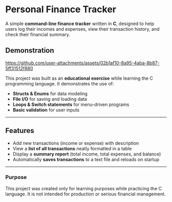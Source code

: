 # Personal Finance Tracker

A simple **command-line finance tracker** written in **C**, designed to help users log their incomes and expenses, view their transaction history, and check their financial summary.

## Demonstration

https://github.com/user-attachments/assets/02b1af10-8a95-4aba-8b87-5ff31512f880


This project was built as an **educational exercise** while learning the C programming language. It demonstrates the use of:
- **Structs & Enums** for data modeling  
- **File I/O** for saving and loading data  
- **Loops & Switch statements** for menu-driven programs  
- **Basic validation** for user inputs  

---

## Features

- Add new transactions (income or expense) with description  
- View a **list of all transactions** neatly formatted in a table  
- Display a **summary report** (total income, total expenses, and balance)  
- Automatically **saves transactions** to a text file and reloads on startup  

---

### Purpose
This project was created only for learning purposes while practicing the C language.
It is not intended for production or serious financial management.
